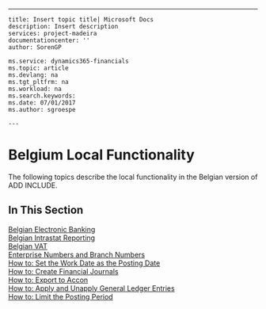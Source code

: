 ---
    title: Insert topic title| Microsoft Docs
    description: Insert description
    services: project-madeira
    documentationcenter: ''
    author: SorenGP

    ms.service: dynamics365-financials
    ms.topic: article
    ms.devlang: na
    ms.tgt_pltfrm: na
    ms.workload: na
    ms.search.keywords:
    ms.date: 07/01/2017
    ms.author: sgroespe

    ---
# Belgium Local Functionality
The following topics describe the local functionality in the Belgian version of ADD INCLUDE<!--[!INCLUDE[navnow](../../ApplicationDesign/includes/navnow_md.md)]-->.  
  
## In This Section  
 [Belgian Electronic Banking](../../LocalFunctionalityForMicrosoftDynamicsNav2016/Belgium/belgian-electronic-banking.md)  
  [Belgian Intrastat Reporting](../../LocalFunctionalityForMicrosoftDynamicsNav2016/Belgium/belgian-intrastat-reporting.md)  
  [Belgian VAT](../../LocalFunctionalityForMicrosoftDynamicsNav2016/Belgium/belgian-vat.md)  
  [Enterprise Numbers and Branch Numbers](../../LocalFunctionalityForMicrosoftDynamicsNav2016/Belgium/enterprise-numbers-and-branch-numbers.md)  
  [How to: Set the Work Date as the Posting Date](../../LocalFunctionalityForMicrosoftDynamicsNav2016/Belgium/how-to-set-the-work-date-as-the-posting-date.md)  
  [How to: Create Financial Journals](../../LocalFunctionalityForMicrosoftDynamicsNav2016/Belgium/how-to-create-financial-journals.md)  
  [How to: Export to Accon](../../LocalFunctionalityForMicrosoftDynamicsNav2016/Belgium/how-to-export-to-accon.md)  
  [How to: Apply and Unapply General Ledger Entries](../../LocalFunctionalityForMicrosoftDynamicsNav2016/Belgium/how-to-apply-and-unapply-general-ledger-entries.md)  
  [How to: Limit the Posting Period](../../LocalFunctionalityForMicrosoftDynamicsNav2016/Belgium/how-to-limit-the-posting-period.md)